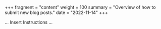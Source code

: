 +++
fragment = "content"
weight = 100
summary = "Overview of how to submit new blog posts."
date = "2022-11-14"
+++

... Insert Instructions ...
